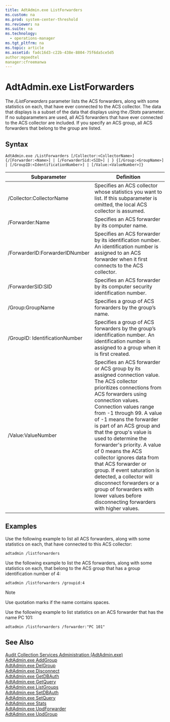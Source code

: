 ```yaml
---
title: AdtAdmin.exe ListForwarders
ms.custom: na
ms.prod: system-center-threshold
ms.reviewer: na
ms.suite: na
ms.technology: 
  - operations-manager
ms.tgt_pltfrm: na
ms.topic: article
ms.assetid: fadc16d3-c22b-438e-8804-75f6da5ce5d5
author:mgoedtel
manager:cfreemanwa
---
```

# AdtAdmin.exe ListForwarders
The *\/ListForwarders* parameter lists the ACS forwarders, along with some statistics on each, that have ever connected to the ACS collector. The data that displays is a subset of the data that displays using the *\/Stats* parameter. If no subparameters are used, all ACS forwarders that have ever connected to the ACS collector are included. If you specify an ACS group, all ACS forwarders that belong to the group are listed.  
  
## Syntax  
`AdtAdmin.exe /ListForwarders [/Collector:<CollectorName>] {/[Forwarder:<Name>] | [/ForwarderSid:<SID>] | } {[/Group:<GroupName>] | [/GroupID:<IdentificationNumber>] | [/Value:<ValueNumber>]}`  
  
|Subparameter|Definition|  
|----------------|--------------|  
|\/Collector:CollectorName|Specifies an ACS collector whose statistics you want to list. If this subparameter is omitted, the local ACS collector is assumed.|  
|\/Forwarder:Name|Specifies an ACS forwarder by its computer name.|  
|\/ForwarderID:ForwarderIDNumber|Specifies an ACS forwarder by its identification number. An identification number is assigned to an ACS forwarder when it first connects to the ACS collector.|  
|\/ForwarderSID:SID|Specifies an ACS forwarder by its computer security identification number.|  
|\/Group:GroupName|Specifies a group of ACS forwarders by the group’s name.|  
|\/GroupID: IdentificationNumber|Specifies a group of ACS forwarders by the group’s identification number. An identification number is assigned to a group when it is first created.|  
|\/Value:ValueNumber|Specifies an ACS forwarder or ACS group by its assigned connection value. The ACS collector prioritizes connections from ACS forwarders using connection values. Connection values range from \-1 through 99. A value of \-1 means the forwarder is part of an ACS group and that the group's value is used to determine the forwarder's priority. A value of 0 means the ACS collector ignores data from that ACS forwarder or group. If event saturation is detected, a collector will disconnect forwarders or a group of forwarders with lower values before disconnecting forwarders with higher values.|  
  
## Examples  
Use the following example to list all ACS forwarders, along with some statistics on each, that have connected to this ACS collector:  
  
`adtadmin /listforwarders`  
  
Use the following example to list the ACS forwarders, along with some statistics on each, that belong to the ACS group that has a group identification number of 4:  
  
`adtadmin /listforwarders /groupid:4`  
  
> [!NOTE]  
> Use quotation marks if the name contains spaces.  
  
Use the following example to list statistics on an ACS forwarder that has the name PC 101:  
  
`adtadmin /listforwarders /forwarder:"PC 101"`  
  
## See Also  
[Audit Collection Services Administration &#40;AdtAdmin.exe&#41;](../../om/manage/Audit-Collection-Services-Administration--AdtAdmin.exe-.md)  
[AdtAdmin.exe AddGroup](../../om/manage/AdtAdmin.exe-AddGroup.md)  
[AdtAdmin.exe DelGroup](../../om/manage/AdtAdmin.exe-DelGroup.md)  
[AdtAdmin.exe Disconnect](../../om/manage/AdtAdmin.exe-Disconnect.md)  
[AdtAdmin.exe GetDBAuth](../../om/manage/AdtAdmin.exe-GetDBAuth.md)  
[AdtAdmin.exe GetQuery](../../om/manage/AdtAdmin.exe-GetQuery.md)  
[AdtAdmin.exe ListGroups](../../om/manage/AdtAdmin.exe-ListGroups.md)  
[AdtAdmin.exe SetDBAuth](../../om/manage/AdtAdmin.exe-SetDBAuth.md)  
[AdtAdmin.exe SetQuery](../../om/manage/AdtAdmin.exe-SetQuery.md)  
[AdtAdmin.exe Stats](../../om/manage/AdtAdmin.exe-Stats.md)  
[AdtAdmin.exe UpdForwarder](../../om/manage/AdtAdmin.exe-UpdForwarder.md)  
[AdtAdmin.exe UpdGroup](../../om/manage/AdtAdmin.exe-UpdGroup.md)  
  
